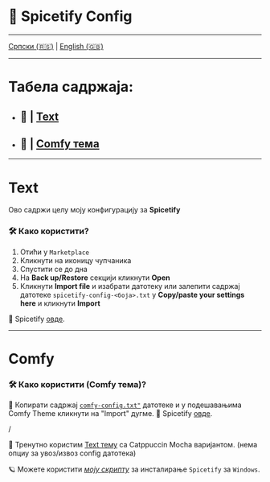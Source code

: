 # 🎵 Spicetify Config

---

  [Српски (🇷🇸)](README.md) | [English (🇬🇧)](README-en.md)

---

# Табела садржаја:

- ## 🗼 | [Text](#text)
- ## 📜 | [Comfy тема](#comfy)

---

# Text

Ово садржи целу моју конфигурацију за **Spicetify**

### 🛠️ Како користити?
 
1. Отићи у `Marketplace`
2. Кликнути на иконицу чупчаника
3. Спустити се до дна
4. На **Back up/Restore** секцији кликнути **Open**
5. Кликнути **Import file** и изабрати датотеку или залепити садржај датотеке `spicetify-config-<боја>.txt` у **Copy/paste your settings here** и кликнути **Import**

🔗 Spicetify [овде](https://github.com/spicetify).

---

# Comfy

### 🛠️ Како користити (Comfy тема)?

🔸 Копирати садржај [`comfy-config.txt"`](comfy-config.txt) датотеке и у подешавањима Comfy Theme кликнути на "Import" дугме.
🔗 Spicetify [овде](https://github.com/spicetify).

/

📌 Тренутно користим [Text тему](https://github.com/spicetify/spicetify-themes/tree/master/text) са Catppuccin Mocha варијантом. (нема опциу за увоз/извоз config датотека)

🪐 Можете користити [*моју скрипту*](https://github.com/crnobog69/spicetify-bat-installer-autoupdater) за инсталирање `Spicetify` за `Windows`.

